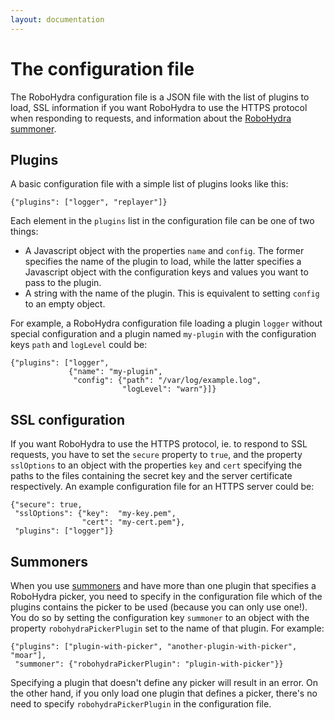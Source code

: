 ```yaml
---
layout: documentation
---
```


The configuration file
======================

The RoboHydra configuration file is a JSON file with the list of
plugins to load, SSL information if you want RoboHydra to use the
HTTPS protocol when responding to requests, and information about the
[RoboHydra summoner](../summoners).

Plugins
-------

A basic configuration file with a simple list of plugins looks like
this:

    {"plugins": ["logger", "replayer"]}

Each element in the `plugins` list in the configuration file can be
one of two things:

* A Javascript object with the properties `name` and `config`. The
former specifies the name of the plugin to load, while the latter
specifies a Javascript object with the configuration keys and values
you want to pass to the plugin.
* A string with the name of the plugin. This is equivalent to setting
`config` to an empty object.

For example, a RoboHydra configuration file loading a plugin `logger`
without special configuration and a plugin named `my-plugin` with the
configuration keys `path` and `logLevel` could be:

    {"plugins": ["logger",
                 {"name": "my-plugin",
                  "config": {"path": "/var/log/example.log",
                             "logLevel": "warn"}]}

SSL configuration
-----------------

If you want RoboHydra to use the HTTPS protocol, ie. to respond to SSL
requests, you have to set the `secure` property to `true`, and the
property `sslOptions` to an object with the properties `key` and
`cert` specifying the paths to the files containing the secret key and
the server certificate respectively. An example configuration file for
an HTTPS server could be:

    {"secure": true,
     "sslOptions": {"key":  "my-key.pem",
                    "cert": "my-cert.pem"},
     "plugins": ["logger"]}


Summoners
---------

When you use [summoners](../summoners) and have more than one plugin
that specifies a RoboHydra picker, you need to specify in the
configuration file which of the plugins contains the picker to be used
(because you can only use one!). You do so by setting the
configuration key `summoner` to an object with the property
`robohydraPickerPlugin` set to the name of that plugin. For example:

    {"plugins": ["plugin-with-picker", "another-plugin-with-picker", "moar"],
     "summoner": {"robohydraPickerPlugin": "plugin-with-picker"}}

Specifying a plugin that doesn't define any picker will result in an
error. On the other hand, if you only load one plugin that defines a
picker, there's no need to specify `robohydraPickerPlugin` in the
configuration file.

